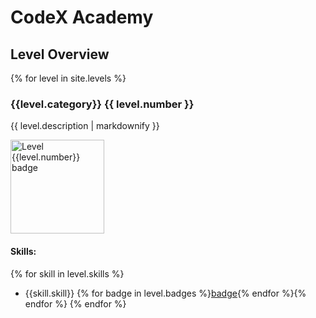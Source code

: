 # CodeX Academy

## Level Overview

{% for level in site.levels %}

### {{level.category}} {{ level.number }} 

{{ level.description | markdownify }}

<a href="{{level.pathway}}" target="_blank">
    <img src="{{level.badge_image}}" alt="Level {{level.number}} badge" width="150"/>
</a>


#### Skills:

{% for skill in level.skills %}
- {{skill.skill}} {% for badge in level.badges %}[badge]({{badge}}){% endfor %}{% endfor %}
{% endfor %}



